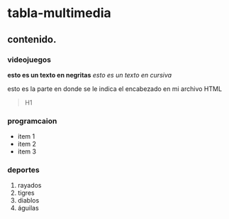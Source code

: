 # tabla-multimedia
## contenido.
### videojuegos
**esto es un texto en negritas**
*esto es un texto en cursiva*

esto es la parte en donde se le indica el encabezado en mi archivo HTML
>H1
### programcaion
* item 1
* item 2
* item 3
### deportes
1. rayados
2. tigres
3. diablos
4. águilas
